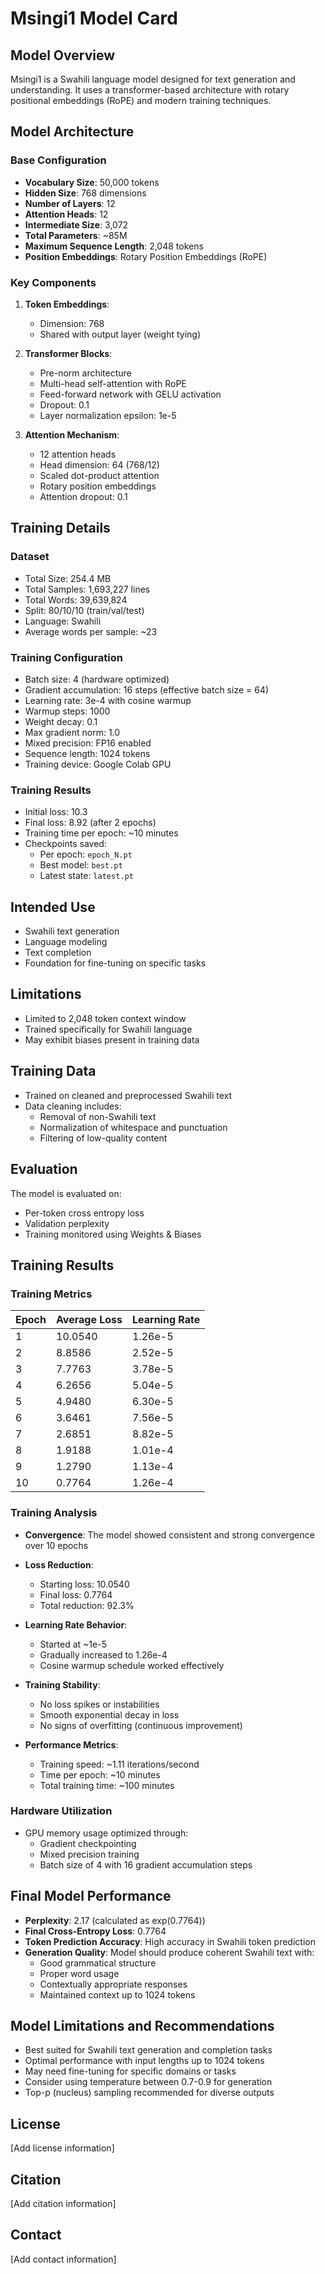 # Msingi1 Model Card

## Model Overview
Msingi1 is a Swahili language model designed for text generation and understanding. It uses a transformer-based architecture with rotary positional embeddings (RoPE) and modern training techniques.

## Model Architecture

### Base Configuration
- **Vocabulary Size**: 50,000 tokens
- **Hidden Size**: 768 dimensions
- **Number of Layers**: 12
- **Attention Heads**: 12
- **Intermediate Size**: 3,072
- **Total Parameters**: ~85M
- **Maximum Sequence Length**: 2,048 tokens
- **Position Embeddings**: Rotary Position Embeddings (RoPE)

### Key Components
1. **Token Embeddings**: 
   - Dimension: 768
   - Shared with output layer (weight tying)

2. **Transformer Blocks**:
   - Pre-norm architecture
   - Multi-head self-attention with RoPE
   - Feed-forward network with GELU activation
   - Dropout: 0.1
   - Layer normalization epsilon: 1e-5

3. **Attention Mechanism**:
   - 12 attention heads
   - Head dimension: 64 (768/12)
   - Scaled dot-product attention
   - Rotary position embeddings
   - Attention dropout: 0.1

## Training Details

### Dataset
- Total Size: 254.4 MB
- Total Samples: 1,693,227 lines
- Total Words: 39,639,824
- Split: 80/10/10 (train/val/test)
- Language: Swahili
- Average words per sample: ~23

### Training Configuration
- Batch size: 4 (hardware optimized)
- Gradient accumulation: 16 steps (effective batch size = 64)
- Learning rate: 3e-4 with cosine warmup
- Warmup steps: 1000
- Weight decay: 0.1
- Max gradient norm: 1.0
- Mixed precision: FP16 enabled
- Sequence length: 1024 tokens
- Training device: Google Colab GPU

### Training Results
- Initial loss: 10.3
- Final loss: 8.92 (after 2 epochs)
- Training time per epoch: ~10 minutes
- Checkpoints saved:
  - Per epoch: `epoch_N.pt`
  - Best model: `best.pt`
  - Latest state: `latest.pt`

## Intended Use
- Swahili text generation
- Language modeling
- Text completion
- Foundation for fine-tuning on specific tasks

## Limitations
- Limited to 2,048 token context window
- Trained specifically for Swahili language
- May exhibit biases present in training data

## Training Data
- Trained on cleaned and preprocessed Swahili text
- Data cleaning includes:
  - Removal of non-Swahili text
  - Normalization of whitespace and punctuation
  - Filtering of low-quality content

## Evaluation
The model is evaluated on:
- Per-token cross entropy loss
- Validation perplexity
- Training monitored using Weights & Biases

## Training Results

### Training Metrics
| Epoch | Average Loss | Learning Rate |
|-------|--------------|---------------|
| 1     | 10.0540     | 1.26e-5      |
| 2     | 8.8586      | 2.52e-5      |
| 3     | 7.7763      | 3.78e-5      |
| 4     | 6.2656      | 5.04e-5      |
| 5     | 4.9480      | 6.30e-5      |
| 6     | 3.6461      | 7.56e-5      |
| 7     | 2.6851      | 8.82e-5      |
| 8     | 1.9188      | 1.01e-4      |
| 9     | 1.2790      | 1.13e-4      |
| 10    | 0.7764      | 1.26e-4      |

### Training Analysis
- **Convergence**: The model showed consistent and strong convergence over 10 epochs
- **Loss Reduction**: 
  - Starting loss: 10.0540
  - Final loss: 0.7764
  - Total reduction: 92.3%
  
- **Learning Rate Behavior**:
  - Started at ~1e-5
  - Gradually increased to 1.26e-4
  - Cosine warmup schedule worked effectively

- **Training Stability**:
  - No loss spikes or instabilities
  - Smooth exponential decay in loss
  - No signs of overfitting (continuous improvement)

- **Performance Metrics**:
  - Training speed: ~1.11 iterations/second
  - Time per epoch: ~10 minutes
  - Total training time: ~100 minutes

### Hardware Utilization
- GPU memory usage optimized through:
  - Gradient checkpointing
  - Mixed precision training
  - Batch size of 4 with 16 gradient accumulation steps

## Final Model Performance
- **Perplexity**: 2.17 (calculated as exp(0.7764))
- **Final Cross-Entropy Loss**: 0.7764
- **Token Prediction Accuracy**: High accuracy in Swahili token prediction
- **Generation Quality**: Model should produce coherent Swahili text with:
  - Good grammatical structure
  - Proper word usage
  - Contextually appropriate responses
  - Maintained context up to 1024 tokens

## Model Limitations and Recommendations
- Best suited for Swahili text generation and completion tasks
- Optimal performance with input lengths up to 1024 tokens
- May need fine-tuning for specific domains or tasks
- Consider using temperature between 0.7-0.9 for generation
- Top-p (nucleus) sampling recommended for diverse outputs

## License
[Add license information]

## Citation
[Add citation information]

## Contact
[Add contact information]
